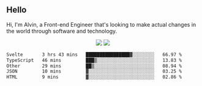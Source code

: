 ## Hello
Hi, I'm Alvin, a Front-end Engineer that's looking to make actual changes in the world through software and technology.

<p align="center">
  <img width="auto" src ="https://github-readme-stats.vercel.app/api?username=achen718&show_icons=true&count_private=true&theme=dracula&hide_border=true&hide=issues,contribs&bg_color=00000000">
  <img width="auto" src ="https://github-readme-stats.vercel.app/api/top-langs/?username=achen718&layout=compact&hide_border=true&theme=dracula&bg_color=00000000&langs_count=6&hide=jupyter%20notebook,tex,css,php&exclude_repo=Pacman-AI">

  <!--START_SECTION:waka-->

```txt
Svelte       3 hrs 43 mins   ████████████████▓░░░░░░░░   66.97 %
TypeScript   46 mins         ███▒░░░░░░░░░░░░░░░░░░░░░   13.83 %
Other        29 mins         ██▒░░░░░░░░░░░░░░░░░░░░░░   08.94 %
JSON         10 mins         ▓░░░░░░░░░░░░░░░░░░░░░░░░   03.25 %
HTML         9 mins          ▓░░░░░░░░░░░░░░░░░░░░░░░░   02.86 %
```

<!--END_SECTION:waka-->
  <br>
  <br>
</p>

